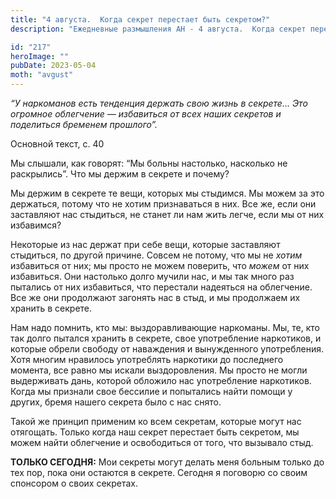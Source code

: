 ```yaml
---
title: "4 августа.  Когда секрет перестает быть секретом?"
description: "Ежедневные размышления АН - 4 августа.  Когда секрет перестает быть секретом?"

id: "217"
heroImage: ""
pubDate: 2023-05-04
moth: "avgust"
---
```


_“У наркоманов есть тенденция держать свою жизнь в секрете… Это огромное
облегчение — избавиться от всех наших секретов и поделиться бременем
прошлого”._

Основной текст, с. 40

Мы слышали, как говорят: “Мы больны настолько, насколько не раскрылись”. Что
мы держим в секрете и почему?

Мы держим в секрете те вещи, которых мы стыдимся. Мы можем за это держаться,
потому что не хотим признаваться в них. Все же, если они заставляют нас
стыдиться, не станет ли нам жить легче, если мы от них избавимся?

Некоторые из нас держат при себе вещи, которые заставляют стыдиться, по другой
причине. Совсем не потому, что мы не _хотим_ избавиться от них; мы просто не
можем поверить, что _можем_ от них избавиться. Они настолько долго мучили нас,
и мы так много раз пытались от них избавиться, что перестали надеяться на
облегчение. Все же они продолжают загонять нас в стыд, и мы продолжаем их
хранить в секрете.

Нам надо помнить, кто мы: выздоравливающие наркоманы. Мы, те, кто так долго
пытался хранить в секрете, свое употребление наркотиков, и которые обрели
свободу от наваждения и вынужденного употребления. Хотя многим нравилось
употреблять наркотики до последнего момента, все равно мы искали
выздоровления. Мы просто не могли выдерживать дань, которой обложило нас
употребление наркотиков. Когда мы признали свое бессилие и попытались найти
помощи у других, бремя нашего секрета было с нас снято.

Такой же принцип применим ко всем секретам, которые могут нас отягощать.
Только когда наш секрет перестает быть секретом, мы можем найти облегчение и
освободиться от того, что вызывало стыд.

**ТОЛЬКО СЕГОДНЯ:** Мои секреты могут делать меня больным только до тех пор,
пока они остаются в секрете. Сегодня я поговорю со своим спонсором о своих
секретах.
